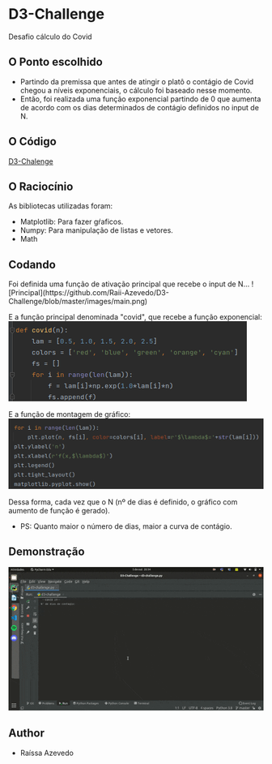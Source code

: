 # D3-Challenge
Desafio cálculo do Covid

## O Ponto escolhido
- Partindo da premissa que antes de atingir o platô o contágio de Covid chegou a níveis exponenciais, o cálculo foi baseado nesse momento.
- Então, foi realizada uma função exponencial partindo de 0 que aumenta de acordo com os dias determinados de contágio definidos no input de N.

## O Código
[D3-Chalenge](https://github.com/Raii-Azevedo/D3-Challenge/blob/master/d3-challenge.py)

## O Raciocínio
As bibliotecas utilizadas foram:
- Matplotlib: Para fazer gŕaficos.
- Numpy: Para manipulação de listas e vetores.
- Math

## Codando
<div>
Foi definida uma função de ativação principal que recebe o input de N...
![Principal](https://github.com/Raii-Azevedo/D3-Challenge/blob/master/images/main.png)
</div>
    
E a função principal denominada "covid", que recebe a função exponencial:
![covid](https://github.com/Raii-Azevedo/D3-Challenge/blob/master/images/covid.png)
        
E a função de montagem de gráfico:
![gráfico](https://github.com/Raii-Azevedo/D3-Challenge/blob/master/images/gr%C3%A1fico.png)
    
Dessa forma, cada vez que o N (nº de dias é definido, o gráfico com aumento de função é gerado).
 - PS: Quanto maior o número de dias, maior a curva de contágio.

## Demonstração
![challenge](https://github.com/Raii-Azevedo/D3-Challenge/blob/master/images/covid.gif)


## Author
- Raíssa Azevedo

